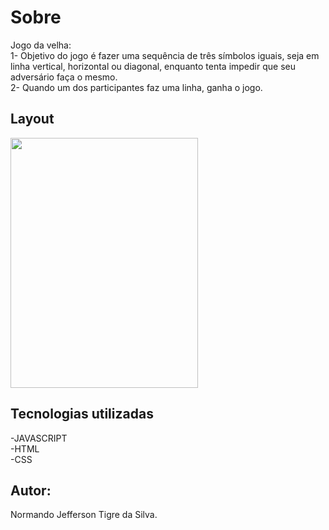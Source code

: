 # Sobre
Jogo da velha: <br>
1- Objetivo do jogo é fazer uma sequência de três símbolos iguais, seja em linha vertical, horizontal ou diagonal, enquanto tenta impedir que seu adversário faça o mesmo.<br>
2- Quando um dos participantes faz uma linha, ganha o jogo.

## Layout
<div>
 <img src="https://user-images.githubusercontent.com/85883895/162064157-8c28ea3d-b4ad-4798-9caa-16e0eaf7940a.png" width="300px" height="400px" />
</div>

## Tecnologias utilizadas
-JAVASCRIPT <br>
-HTML <br>
-CSS <br>

## Autor:
Normando Jefferson Tigre da Silva.
